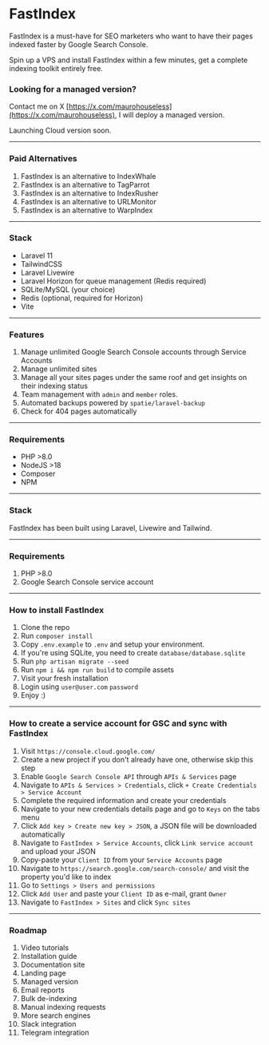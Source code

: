 # FastIndex

FastIndex is a must-have for SEO marketers who want to have their pages indexed faster by Google Search Console.

Spin up a VPS and install FastIndex within a few minutes, get a complete indexing toolkit entirely free.

### Looking for a managed version?

Contact me on X [https://x.com/maurohouseless](https://x.com/maurohouseless), I will deploy a managed version. 

Launching Cloud version soon.

----------------------------------------------------------------------------------------------------

### Paid Alternatives

1. FastIndex is an alternative to IndexWhale
2. FastIndex is an alternative to TagParrot
3. FastIndex is an alternative to IndexRusher
4. FastIndex is an alternative to URLMonitor
5. FastIndex is an alternative to WarpIndex

----------------------------------------------------------------------------------------------------

### Stack

* Laravel 11
* TailwindCSS
* Laravel Livewire
* Laravel Horizon for queue management (Redis required)
* SQLite/MySQL (your choice)
* Redis (optional, required for Horizon)
* Vite

----------------------------------------------------------------------------------------------------

### Features

1. Manage unlimited Google Search Console accounts through Service Accounts
2. Manage unlimited sites
3. Manage all your sites pages under the same roof and get insights on their indexing status
4. Team management with `admin` and `member` roles.
5. Automated backups powered by `spatie/laravel-backup`
6. Check for 404 pages automatically

----------------------------------------------------------------------------------------------------

### Requirements

* PHP >8.0
* NodeJS >18
* Composer
* NPM

----------------------------------------------------------------------------------------------------

### Stack

FastIndex has been built using Laravel, Livewire and Tailwind.

----------------------------------------------------------------------------------------------------

### Requirements

1. PHP >8.0
2. Google Search Console service account

----------------------------------------------------------------------------------------------------

### How to install FastIndex

1. Clone the repo
2. Run `composer install`
3. Copy `.env.example` to `.env` and setup your environment.
4. If you're using SQLite, you need to create `database/database.sqlite`
5. Run `php artisan migrate --seed`
6. Run `npm i && npm run build` to compile assets
7. Visit your fresh installation
8. Login using `user@user.com` `password`
9. Enjoy :)

----------------------------------------------------------------------------------------------------

### How to create a service account for GSC and sync with FastIndex

1. Visit `https://console.cloud.google.com/`
2. Create a new project if you don't already have one, otherwise skip this step
3. Enable `Google Search Console API` through `APIs & Services` page
4. Navigate to `APIs & Services > Credentials`, click `+ Create Credentials > Service Account`
5. Complete the required information and create your credentials
6. Navigate to your new credentials details page and go to `Keys` on the tabs menu
7. Click `Add key > Create new key > JSON`, a JSON file will be downloaded automatically 
8. Navigate to `FastIndex > Service Accounts`, click `Link service account` and upload your JSON
9. Copy-paste your `Client ID` from your `Service Accounts` page
10. Navigate to `https://search.google.com/search-console/` and visit the property you'd like to index
11. Go to `Settings > Users and permissions`
12. Click `Add User` and paste your `Client ID` as e-mail, grant `Owner`
13. Navigate to `FastIndex > Sites` and click `Sync sites`

----------------------------------------------------------------------------------------------------

### Roadmap

1. Video tutorials
2. Installation guide
3. Documentation site
4. Landing page
5. Managed version
6. Email reports
7. Bulk de-indexing
8. Manual indexing requests
9. More search engines
10. Slack integration
11. Telegram integration
